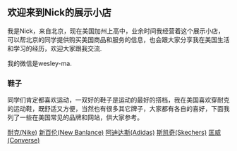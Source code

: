 ## 欢迎来到Nick的展示小店

我是Nick，来自北京，现在美国加州上高中，业余时间我经营着这个展示小店，可以帮北京的同学提供购买美国商品和服务的信息，也会跟大家分享我在美国生活和学习的经历，欢迎大家跟我交流.

我的微信是wesley-ma.

### 鞋子
同学们肯定都喜欢运动，一双好的鞋子是运动的最好的搭档，我在美国喜欢穿耐克的运动鞋，既舒适又方便，当然也有很多其它牌子，大家都有各自的喜好，下面我列了一些在美国常见的品牌和网站，供大家参考。

[耐克(Nike)](https://www.nike.com)
[新百伦(New Banlance)](https://www.newbalance.com)
[阿迪达斯(Adidas)](https://www.adidas.com)
[斯凯奇(Skechers)](https://www.skechers.com)
[匡威(Converse)](https://www.converse.com)
